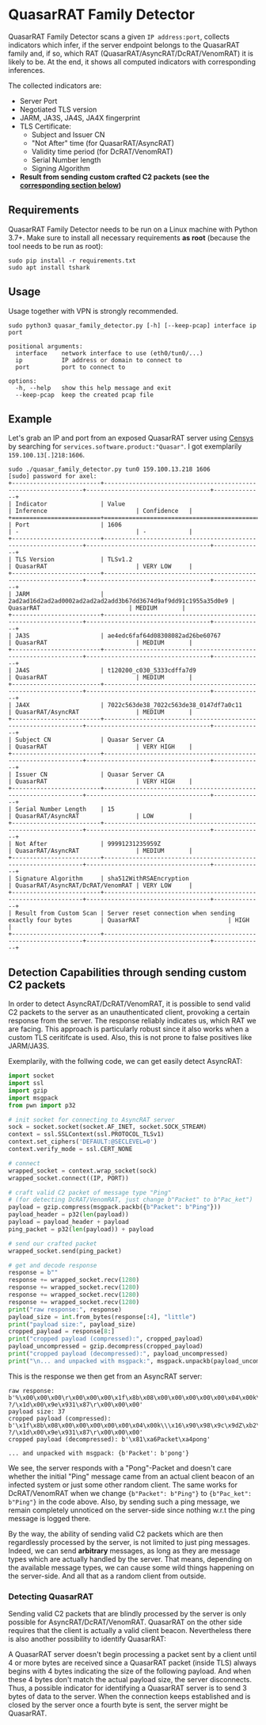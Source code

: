 # QuasarRAT Family Detector

QuasarRAT Family Detector scans a given `IP address:port`, collects indicators which infer, if the server endpoint belongs to the QuasarRAT family and, if so, which RAT (QuasarRAT/AsyncRAT/DcRAT/VenomRAT) it is likely to be. At the end, it shows all computed indicators with corresponding inferences.

The collected indicators are:
- Server Port
- Negotiated TLS version
- JARM, JA3S, JA4S, JA4X fingerprint
- TLS Certificate:
    * Subject and Issuer CN
    * "Not After" time (for QuasarRAT/AsyncRAT)
    * Validity time period (for DcRAT/VenomRAT)
    * Serial Number length
    * Signing Algorithm
- **Result from sending custom crafted C2 packets (see the [corresponding section below](#detection-capabilities-through-sending-custom-c2-packets))**

## Requirements
QuasarRAT Family Detector needs to be run on a Linux machine with Python 3.7+.
Make sure to install all necessary requirements **as root** (because the tool needs to be run as root):
```
sudo pip install -r requirements.txt
sudo apt install tshark
```

## Usage
Usage together with VPN is strongly recommended.

```
sudo python3 quasar_family_detector.py [-h] [--keep-pcap] interface ip port

positional arguments:
  interface    network interface to use (eth0/tun0/...)
  ip           IP address or domain to connect to
  port         port to connect to

options:
  -h, --help   show this help message and exit
  --keep-pcap  keep the created pcap file
```

## Example
Let's grab an IP and port from an exposed QuasarRAT server using [Censys](https://search.censys.io) by searching for `services.software.product:"Quasar"`.
I got exemplarily `159.100.13[.]218:1606`.
```
sudo ./quasar_family_detector.py tun0 159.100.13.218 1606
[sudo] password for axel: 
+-------------------------+----------------------------------------------------------------+-----------------------------------+--------------+
| Indicator               | Value                                                          | Inference                         | Confidence   |
+=========================+================================================================+===================================+==============+
| Port                    | 1606                                                           | -                                 | -            |
+-------------------------+----------------------------------------------------------------+-----------------------------------+--------------+
| TLS Version             | TLSv1.2                                                        | QuasarRAT                         | VERY LOW     |
+-------------------------+----------------------------------------------------------------+-----------------------------------+--------------+
| JARM                    | 2ad2ad16d2ad2ad0002ad2ad2ad2add3b67dd3674d9af9dd91c1955a35d0e9 | QuasarRAT                         | MEDIUM       |
+-------------------------+----------------------------------------------------------------+-----------------------------------+--------------+
| JA3S                    | ae4edc6faf64d08308082ad26be60767                               | QuasarRAT                         | MEDIUM       |
+-------------------------+----------------------------------------------------------------+-----------------------------------+--------------+
| JA4S                    | t120200_c030_5333cdffa7d9                                      | QuasarRAT                         | MEDIUM       |
+-------------------------+----------------------------------------------------------------+-----------------------------------+--------------+
| JA4X                    | 7022c563de38_7022c563de38_0147df7a0c11                         | QuasarRAT/AsyncRAT                | MEDIUM       |
+-------------------------+----------------------------------------------------------------+-----------------------------------+--------------+
| Subject CN              | Quasar Server CA                                               | QuasarRAT                         | VERY HIGH    |
+-------------------------+----------------------------------------------------------------+-----------------------------------+--------------+
| Issuer CN               | Quasar Server CA                                               | QuasarRAT                         | VERY HIGH    |
+-------------------------+----------------------------------------------------------------+-----------------------------------+--------------+
| Serial Number Length    | 15                                                             | QuasarRAT/AsyncRAT                | LOW          |
+-------------------------+----------------------------------------------------------------+-----------------------------------+--------------+
| Not After               | 99991231235959Z                                                | QuasarRAT/AsyncRAT                | MEDIUM       |
+-------------------------+----------------------------------------------------------------+-----------------------------------+--------------+
| Signature Algorithm     | sha512WithRSAEncryption                                        | QuasarRAT/AsyncRAT/DcRAT/VenomRAT | VERY LOW     |
+-------------------------+----------------------------------------------------------------+-----------------------------------+--------------+
| Result from Custom Scan | Server reset connection when sending exactly four bytes        | QuasarRAT                         | HIGH         |
+-------------------------+----------------------------------------------------------------+-----------------------------------+--------------+
```


## Detection Capabilities through sending custom C2 packets
In order to detect AsyncRAT/DcRAT/VenomRAT, it is possible to send valid C2 packets to the server as an unauthenticated client, provoking a certain response from the server. The response reliably indicates us, which RAT we are facing. This approach is particularly robust since it also works when a custom TLS ceritifcate is used. Also, this is not prone to false positives like JARM/JA3S.

Exemplarily, with the follwing code, we can get easily detect AsyncRAT:
```python
import socket
import ssl
import gzip
import msgpack
from pwn import p32

# init socket for connecting to AsyncRAT server
sock = socket.socket(socket.AF_INET, socket.SOCK_STREAM)
context = ssl.SSLContext(ssl.PROTOCOL_TLSv1)
context.set_ciphers('DEFAULT:@SECLEVEL=0')
context.verify_mode = ssl.CERT_NONE

# connect
wrapped_socket = context.wrap_socket(sock)
wrapped_socket.connect((IP, PORT))

# craft valid C2 packet of message type "Ping"
# (for detecting DcRAT/VenomRAT, just change b"Packet" to b"Pac_ket")
payload = gzip.compress(msgpack.packb({b"Packet": b"Ping"}))
payload_header = p32(len(payload))
payload = payload_header + payload
ping_packet = p32(len(payload)) + payload

# send our crafted packet
wrapped_socket.send(ping_packet)

# get and decode response
response = b""
response += wrapped_socket.recv(1280)
response += wrapped_socket.recv(1280)
response += wrapped_socket.recv(1280)
response += wrapped_socket.recv(1280)
print("raw response:", response)
payload_size = int.from_bytes(response[:4], "little")
print("payload size:", payload_size)
cropped_payload = response[8:]
print("cropped payload (compressed):", cropped_payload)
payload_uncompressed = gzip.decompress(cropped_payload)
print("cropped payload (decompressed):", payload_uncompressed)
print("\n... and unpacked with msgpack:", msgpack.unpackb(payload_uncompressed))
```

This is the response we then get from an AsyncRAT server:
```
raw response: b'%\x00\x00\x00\r\x00\x00\x00\x1f\x8b\x08\x00\x00\x00\x00\x00\x04\x00k\\\x16\x90\x98\x9c\x9dZ\xb2\xa4 ?/\x1d\x00\x9e\x931\x87\r\x00\x00\x00'
payload size: 37
cropped payload (compressed): b'\x1f\x8b\x08\x00\x00\x00\x00\x00\x04\x00k\\\x16\x90\x98\x9c\x9dZ\xb2\xa4 ?/\x1d\x00\x9e\x931\x87\r\x00\x00\x00'
cropped payload (decompressed): b'\x81\xa6Packet\xa4pong'

... and unpacked with msgpack: {b'Packet': b'pong'}
```
We see, the server responds with a "Pong"-Packet and doesn't care whether the initial "Ping" message came from an actual client beacon of an infected system or just some other random client. The same works for DcRAT/VenomRAT when we change `{b"Packet": b"Ping"}` to `{b"Pac_ket": b"Ping"}` in the code above.
Also, by sending such a ping message, we remain completely unnoticed on the server-side since nothing w.r.t the ping message is logged there.

By the way, the ability of sending valid C2 packets which are then regardlessly processed by the server, is not limited to just ping messages. Indeed, we can send **arbitrary** messages, as long as they are message types which are actually handled by the server. That means, depending on the available message types, we can cause some wild things happening on the server-side. And all that as a random client from outside.

### Detecting QuasarRAT
Sending valid C2 packets that are blindly processed by the server is only possible for AsyncRAT/DcRAT/VenomRAT. QuasarRAT on the other side requires that the client is actually a valid client beacon. Nevertheless there is also another possibility to identify QuasarRAT:

A QuasarRAT server doesn't begin processing a packet sent by a client until 4 or more bytes are received since a QuasarRAT packet (inside TLS) always begins with 4 bytes indicating the size of the following payload. And when these 4 bytes don't match the actual payload size, the server disconnects. Thus, a possible indicator for identifying a QuasarRAT server is to send 3 bytes of data to the server. When the connection keeps established and is closed by the server once a fourth byte is sent, the server might be QuasarRAT.